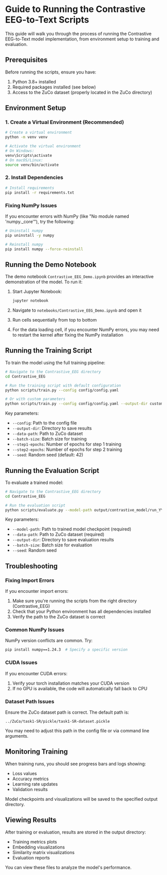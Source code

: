 # Guide to Running the Contrastive EEG-to-Text Scripts

This guide will walk you through the process of running the Contrastive EEG-to-Text model implementation, from environment setup to training and evaluation.

## Prerequisites

Before running the scripts, ensure you have:

1. Python 3.8+ installed
2. Required packages installed (see below)
3. Access to the ZuCo dataset (properly located in the ZuCo directory)

## Environment Setup

### 1. Create a Virtual Environment (Recommended)

```bash
# Create a virtual environment
python -m venv venv

# Activate the virtual environment
# On Windows:
venv\Scripts\activate
# On macOS/Linux:
source venv/bin/activate
```

### 2. Install Dependencies

```bash
# Install requirements
pip install -r requirements.txt
```

### Fixing NumPy Issues

If you encounter errors with NumPy (like "No module named 'numpy._core'"), try the following:

```bash
# Uninstall numpy
pip uninstall -y numpy

# Reinstall numpy
pip install numpy --force-reinstall
```

## Running the Demo Notebook

The demo notebook `Contrastive_EEG_Demo.ipynb` provides an interactive demonstration of the model. To run it:

1. Start Jupyter Notebook:
   ```bash
   jupyter notebook
   ```

2. Navigate to `notebooks/Contrastive_EEG_Demo.ipynb` and open it

3. Run cells sequentially from top to bottom

4. For the data loading cell, if you encounter NumPy errors, you may need to restart the kernel after fixing the NumPy installation

## Running the Training Script

To train the model using the full training pipeline:

```bash
# Navigate to the Contrastive_EEG directory
cd Contrastive_EEG

# Run the training script with default configuration
python scripts/train.py --config config/config.yaml

# Or with custom parameters
python scripts/train.py --config config/config.yaml --output-dir custom_output --data-path ../ZuCo/task1-SR/pickle/task1-SR-dataset.pickle --batch-size 16 --step1-epochs 30 --step2-epochs 15
```

Key parameters:
- `--config`: Path to the config file
- `--output-dir`: Directory to save results
- `--data-path`: Path to ZuCo dataset
- `--batch-size`: Batch size for training
- `--step1-epochs`: Number of epochs for step 1 training
- `--step2-epochs`: Number of epochs for step 2 training
- `--seed`: Random seed (default: 42)

## Running the Evaluation Script

To evaluate a trained model:

```bash
# Navigate to the Contrastive_EEG directory
cd Contrastive_EEG

# Run the evaluation script
python scripts/evaluate.py --model-path output/contrastive_model/run_YYYYMMDD_HHMMSS/best_model_step2.pt --data-path ../ZuCo/task1-SR/pickle/task1-SR-dataset.pickle
```

Key parameters:
- `--model-path`: Path to trained model checkpoint (required)
- `--data-path`: Path to ZuCo dataset (required)
- `--output-dir`: Directory to save evaluation results
- `--batch-size`: Batch size for evaluation
- `--seed`: Random seed

## Troubleshooting

### Fixing Import Errors

If you encounter import errors:

1. Make sure you're running the scripts from the right directory (Contrastive_EEG)
2. Check that your Python environment has all dependencies installed
3. Verify the path to the ZuCo dataset is correct

### Common NumPy Issues

NumPy version conflicts are common. Try:

```bash
pip install numpy==1.24.3  # Specify a specific version
```

### CUDA Issues

If you encounter CUDA errors:

1. Verify your torch installation matches your CUDA version
2. If no GPU is available, the code will automatically fall back to CPU

### Dataset Path Issues

Ensure the ZuCo dataset path is correct. The default path is:

```
../ZuCo/task1-SR/pickle/task1-SR-dataset.pickle
```

You may need to adjust this path in the config file or via command line arguments.

## Monitoring Training

When training runs, you should see progress bars and logs showing:
- Loss values
- Accuracy metrics
- Learning rate updates
- Validation results

Model checkpoints and visualizations will be saved to the specified output directory.

## Viewing Results

After training or evaluation, results are stored in the output directory:
- Training metrics plots
- Embedding visualizations
- Similarity matrix visualizations
- Evaluation reports

You can view these files to analyze the model's performance.